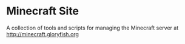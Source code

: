 # Minecraft Site

A collection of tools and scripts for managing the Minecraft server at http://minecraft.gloryfish.org 